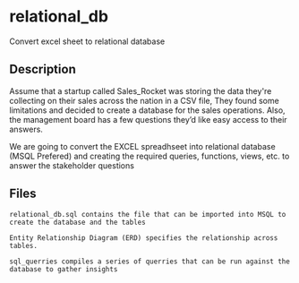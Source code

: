 # relational_db
Convert excel sheet to relational database


## Description
Assume that a startup called Sales_Rocket was storing the data they're collecting on their sales across the nation in a CSV file, They found some limitations and decided to create a database for the sales operations. Also, the management board has a few questions they’d like easy access to their answers. 

We are going to convert the EXCEL spreadhseet into relational database (MSQL Prefered) and creating the required queries, functions, views, etc.
to answer the stakeholder questions


## Files
    relational_db.sql contains the file that can be imported into MSQL to create the database and the tables 

    Entity Relationship Diagram (ERD) specifies the relationship across tables.

    sql_querries compiles a series of querries that can be run against the database to gather insights 
